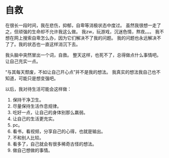 # 自救
在很长一段时间，我在悲伤，抑郁，自卑等消极状态中度过。
虽然我很想一走了之，但顽强的生命却不允许我这么做。
我zw，玩游戏，沉迷色情，熬夜。。。
我不想在网上搜索自卑怎么办，因为它们解决不了我的问题。
我的问题也永远解决不了了。我的状态也一直这样消沉下去。

我头脑中突然冒出一个词，自救。
整天这样，也死不了，总得做点什么事情吧。让自己充实一点。

“与其每天颓废，不如让自己开心点”并不是我的想法。
我真实的想法我自己也不知道，可能只是想变强吧。

以后，我对待生活可能会这样做：
1. 保持干净卫生。
2. 尽量保持生活作息规律。
3. 吃好一点，让自己的身体别那么羸弱。
4. 让自己的生活更充实。
5. pc。
6. 看书，看视频，分享自己的心得，也就是输出。
7. 不和别人比较。
8. 看多了，自己就会有很多稀奇古怪的想法。
9. 做自己想做的事情。